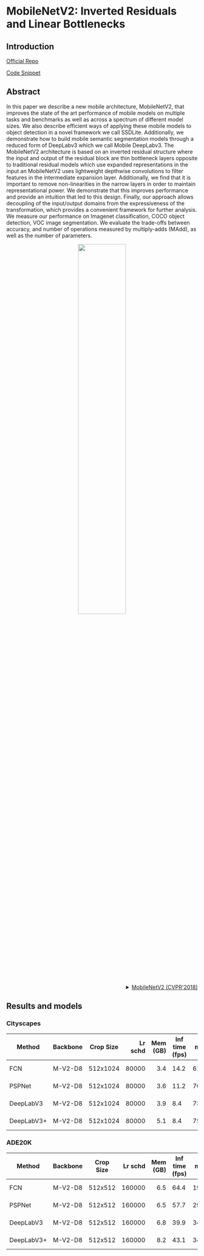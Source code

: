 # MobileNetV2: Inverted Residuals and Linear Bottlenecks

## Introduction

<!-- [ALGORITHM] -->

<a href="https://github.com/tensorflow/models/tree/master/research/deeplab">Official Repo</a>

<a href="https://github.com/open-mmlab/mmsegmentation/blob/v0.17.0/mmseg/models/backbones/mobilenet_v2.py#L14">Code Snippet</a>

## Abstract

<!-- [ABSTRACT] -->

In this paper we describe a new mobile architecture, MobileNetV2, that improves the state of the art performance of mobile models on multiple tasks and benchmarks as well as across a spectrum of different model sizes. We also describe efficient ways of applying these mobile models to object detection in a novel framework we call SSDLite. Additionally, we demonstrate how to build mobile semantic segmentation models through a reduced form of DeepLabv3 which we call Mobile DeepLabv3.
The MobileNetV2 architecture is based on an inverted residual structure where the input and output of the residual block are thin bottleneck layers opposite to traditional residual models which use expanded representations in the input an MobileNetV2 uses lightweight depthwise convolutions to filter features in the intermediate expansion layer. Additionally, we find that it is important to remove non-linearities in the narrow layers in order to maintain representational power. We demonstrate that this improves performance and provide an intuition that led to this design. Finally, our approach allows decoupling of the input/output domains from the expressiveness of the transformation, which provides a convenient framework for further analysis. We measure our performance on Imagenet classification, COCO object detection, VOC image segmentation. We evaluate the trade-offs between accuracy, and number of operations measured by multiply-adds (MAdd), as well as the number of parameters.

<!-- [IMAGE] -->
<div align=center>
<img src="https://user-images.githubusercontent.com/24582831/142901935-fa22700e-4b77-477f-90b9-334a4197506f.png" width="50%"/>
</div>

<details>
<summary align="right"><a href="https://arxiv.org/abs/1801.04381">MobileNetV2 (CVPR'2018)</a></summary>

```latex
@inproceedings{sandler2018mobilenetv2,
  title={Mobilenetv2: Inverted residuals and linear bottlenecks},
  author={Sandler, Mark and Howard, Andrew and Zhu, Menglong and Zhmoginov, Andrey and Chen, Liang-Chieh},
  booktitle={Proceedings of the IEEE conference on computer vision and pattern recognition},
  pages={4510--4520},
  year={2018}
}
```

</details>

## Results and models

### Cityscapes

| Method     | Backbone | Crop Size | Lr schd | Mem (GB) | Inf time (fps) |  mIoU | mIoU(ms+flip) | config                                                                                                                                   | download                                                                                                                                                                                                                                                                                                                                                                                             |
| ---------- | -------- | --------- | ------: | -------: | -------------- | ----: | ------------- | ---------------------------------------------------------------------------------------------------------------------------------------- | ---------------------------------------------------------------------------------------------------------------------------------------------------------------------------------------------------------------------------------------------------------------------------------------------------------------------------------------------------------------------------------------------------- |
| FCN        | M-V2-D8  | 512x1024  |   80000 |      3.4 | 14.2           | 61.54 | -             | [config](https://github.com/open-mmlab/mmsegmentation/blob/master/configs/mobilenet_v2/fcn_m-v2-d8_512x1024_80k_cityscapes.py)           | [model](https://download.openmmlab.com/mmsegmentation/v0.5/mobilenet_v2/fcn_m-v2-d8_512x1024_80k_cityscapes/fcn_m-v2-d8_512x1024_80k_cityscapes_20200825_124817-d24c28c1.pth) &#124; [log](https://download.openmmlab.com/mmsegmentation/v0.5/mobilenet_v2/fcn_m-v2-d8_512x1024_80k_cityscapes/fcn_m-v2-d8_512x1024_80k_cityscapes-20200825_124817.log.json)                                         |
| PSPNet     | M-V2-D8  | 512x1024  |   80000 |      3.6 | 11.2           | 70.23 | -             | [config](https://github.com/open-mmlab/mmsegmentation/blob/master/configs/mobilenet_v2/pspnet_m-v2-d8_512x1024_80k_cityscapes.py)        | [model](https://download.openmmlab.com/mmsegmentation/v0.5/mobilenet_v2/pspnet_m-v2-d8_512x1024_80k_cityscapes/pspnet_m-v2-d8_512x1024_80k_cityscapes_20200825_124817-19e81d51.pth) &#124; [log](https://download.openmmlab.com/mmsegmentation/v0.5/mobilenet_v2/pspnet_m-v2-d8_512x1024_80k_cityscapes/pspnet_m-v2-d8_512x1024_80k_cityscapes-20200825_124817.log.json)                             |
| DeepLabV3  | M-V2-D8  | 512x1024  |   80000 |      3.9 | 8.4            | 73.84 | -             | [config](https://github.com/open-mmlab/mmsegmentation/blob/master/configs/mobilenet_v2/deeplabv3_m-v2-d8_512x1024_80k_cityscapes.py)     | [model](https://download.openmmlab.com/mmsegmentation/v0.5/mobilenet_v2/deeplabv3_m-v2-d8_512x1024_80k_cityscapes/deeplabv3_m-v2-d8_512x1024_80k_cityscapes_20200825_124836-bef03590.pth) &#124; [log](https://download.openmmlab.com/mmsegmentation/v0.5/mobilenet_v2/deeplabv3_m-v2-d8_512x1024_80k_cityscapes/deeplabv3_m-v2-d8_512x1024_80k_cityscapes-20200825_124836.log.json)                 |
| DeepLabV3+ | M-V2-D8  | 512x1024  |   80000 |      5.1 | 8.4            | 75.20 | -             | [config](https://github.com/open-mmlab/mmsegmentation/blob/master/configs/mobilenet_v2/deeplabv3plus_m-v2-d8_512x1024_80k_cityscapes.py) | [model](https://download.openmmlab.com/mmsegmentation/v0.5/mobilenet_v2/deeplabv3plus_m-v2-d8_512x1024_80k_cityscapes/deeplabv3plus_m-v2-d8_512x1024_80k_cityscapes_20200825_124836-d256dd4b.pth) &#124; [log](https://download.openmmlab.com/mmsegmentation/v0.5/mobilenet_v2/deeplabv3plus_m-v2-d8_512x1024_80k_cityscapes/deeplabv3plus_m-v2-d8_512x1024_80k_cityscapes-20200825_124836.log.json) |

### ADE20K

| Method     | Backbone | Crop Size | Lr schd | Mem (GB) | Inf time (fps) |  mIoU | mIoU(ms+flip) | config                                                                                                                               | download                                                                                                                                                                                                                                                                                                                                                                             |
| ---------- | -------- | --------- | ------: | -------: | -------------- | ----: | ------------- | ------------------------------------------------------------------------------------------------------------------------------------ | ------------------------------------------------------------------------------------------------------------------------------------------------------------------------------------------------------------------------------------------------------------------------------------------------------------------------------------------------------------------------------------ |
| FCN        | M-V2-D8  | 512x512   |  160000 |      6.5 | 64.4           | 19.71 | -             | [config](https://github.com/open-mmlab/mmsegmentation/blob/master/configs/mobilenet_v2/fcn_m-v2-d8_512x512_160k_ade20k.py)           | [model](https://download.openmmlab.com/mmsegmentation/v0.5/mobilenet_v2/fcn_m-v2-d8_512x512_160k_ade20k/fcn_m-v2-d8_512x512_160k_ade20k_20200825_214953-c40e1095.pth) &#124; [log](https://download.openmmlab.com/mmsegmentation/v0.5/mobilenet_v2/fcn_m-v2-d8_512x512_160k_ade20k/fcn_m-v2-d8_512x512_160k_ade20k-20200825_214953.log.json)                                         |
| PSPNet     | M-V2-D8  | 512x512   |  160000 |      6.5 | 57.7           | 29.68 | -             | [config](https://github.com/open-mmlab/mmsegmentation/blob/master/configs/mobilenet_v2/pspnet_m-v2-d8_512x512_160k_ade20k.py)        | [model](https://download.openmmlab.com/mmsegmentation/v0.5/mobilenet_v2/pspnet_m-v2-d8_512x512_160k_ade20k/pspnet_m-v2-d8_512x512_160k_ade20k_20200825_214953-f5942f7a.pth) &#124; [log](https://download.openmmlab.com/mmsegmentation/v0.5/mobilenet_v2/pspnet_m-v2-d8_512x512_160k_ade20k/pspnet_m-v2-d8_512x512_160k_ade20k-20200825_214953.log.json)                             |
| DeepLabV3  | M-V2-D8  | 512x512   |  160000 |      6.8 | 39.9           | 34.08 | -             | [config](https://github.com/open-mmlab/mmsegmentation/blob/master/configs/mobilenet_v2/deeplabv3_m-v2-d8_512x512_160k_ade20k.py)     | [model](https://download.openmmlab.com/mmsegmentation/v0.5/mobilenet_v2/deeplabv3_m-v2-d8_512x512_160k_ade20k/deeplabv3_m-v2-d8_512x512_160k_ade20k_20200825_223255-63986343.pth) &#124; [log](https://download.openmmlab.com/mmsegmentation/v0.5/mobilenet_v2/deeplabv3_m-v2-d8_512x512_160k_ade20k/deeplabv3_m-v2-d8_512x512_160k_ade20k-20200825_223255.log.json)                 |
| DeepLabV3+ | M-V2-D8  | 512x512   |  160000 |      8.2 | 43.1           | 34.02 | -             | [config](https://github.com/open-mmlab/mmsegmentation/blob/master/configs/mobilenet_v2/deeplabv3plus_m-v2-d8_512x512_160k_ade20k.py) | [model](https://download.openmmlab.com/mmsegmentation/v0.5/mobilenet_v2/deeplabv3plus_m-v2-d8_512x512_160k_ade20k/deeplabv3plus_m-v2-d8_512x512_160k_ade20k_20200825_223255-465a01d4.pth) &#124; [log](https://download.openmmlab.com/mmsegmentation/v0.5/mobilenet_v2/deeplabv3plus_m-v2-d8_512x512_160k_ade20k/deeplabv3plus_m-v2-d8_512x512_160k_ade20k-20200825_223255.log.json) |
